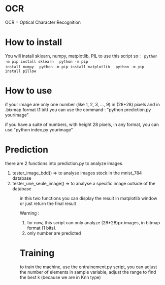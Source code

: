 # OCR 
OCR = Optical Character Recognition 

# How to install

You will install sklearn, numpy, matplotlib, PIL to use this script
so :
<code>
	python -m pip install sklearn
</code>
<code>
	python -m pip install numpy
</code>
<code>
	python -m pip install matplotlib
</code>
<code>
	python -m pip install pillow
</code>

# How to use 

if your image are only one number (like 1, 2, 3, ..., 9) in (28*28) pixels and in .bixmap format (1 bit) you can use the command : "python prediction.py yourimage"

if you have a suite of numbers, with height 28 pixels, in any format, you can use "python index.py yourimage"

# Prediction

there are 2 functions into prediction.py to analyze images.
<ol>
	<li>tester_image_bdd() => to analyse images stock in the mnist_784 database</li>
	<li>tester_une_seule_image() => to analyse a specific image outside of the database</li>
<ol>
in this two functions you can display the result in matplotlib window or just return the final result

Warning :
<ol>
	<li>for now, this script can only analyze (28*28)px images, in bitmap format (1 bits).</li>
	<li>only number are predicted</li>
</ol>

# Training

to train the machine, use the entrainement.py script, you can adjust the number of elements in sample variable, adjust the range to find the best k (because we are in Knn type)

